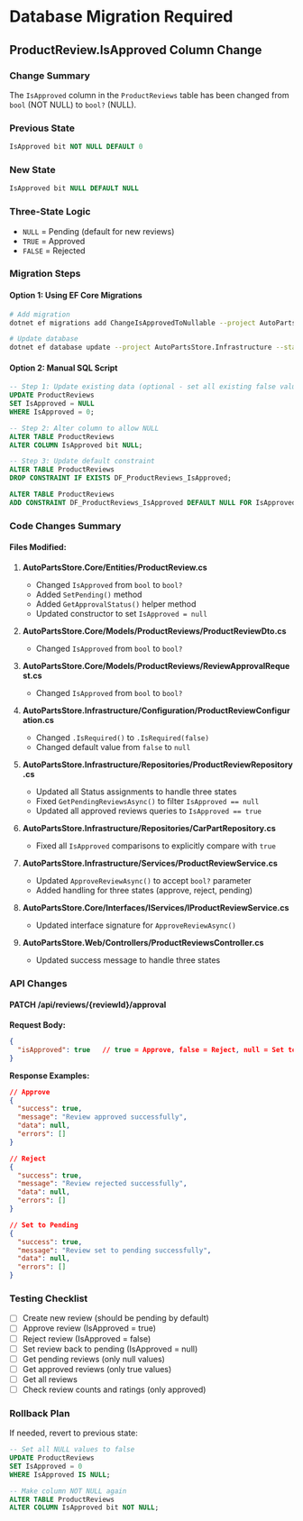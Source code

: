 # Database Migration Required

## ProductReview.IsApproved Column Change

### Change Summary
The `IsApproved` column in the `ProductReviews` table has been changed from `bool` (NOT NULL) to `bool?` (NULL).

### Previous State
```sql
IsApproved bit NOT NULL DEFAULT 0
```

### New State
```sql
IsApproved bit NULL DEFAULT NULL
```

### Three-State Logic
- `NULL` = Pending (default for new reviews)
- `TRUE` = Approved
- `FALSE` = Rejected

### Migration Steps

#### Option 1: Using EF Core Migrations
```bash
# Add migration
dotnet ef migrations add ChangeIsApprovedToNullable --project AutoPartsStore.Infrastructure --startup-project AutoPartsStore.Web

# Update database
dotnet ef database update --project AutoPartsStore.Infrastructure --startup-project AutoPartsStore.Web
```

#### Option 2: Manual SQL Script
```sql
-- Step 1: Update existing data (optional - set all existing false values to null for pending)
UPDATE ProductReviews 
SET IsApproved = NULL 
WHERE IsApproved = 0;

-- Step 2: Alter column to allow NULL
ALTER TABLE ProductReviews 
ALTER COLUMN IsApproved bit NULL;

-- Step 3: Update default constraint
ALTER TABLE ProductReviews 
DROP CONSTRAINT IF EXISTS DF_ProductReviews_IsApproved;

ALTER TABLE ProductReviews 
ADD CONSTRAINT DF_ProductReviews_IsApproved DEFAULT NULL FOR IsApproved;
```

### Code Changes Summary

#### Files Modified:
1. **AutoPartsStore.Core/Entities/ProductReview.cs**
   - Changed `IsApproved` from `bool` to `bool?`
   - Added `SetPending()` method
   - Added `GetApprovalStatus()` helper method
   - Updated constructor to set `IsApproved = null`

2. **AutoPartsStore.Core/Models/ProductReviews/ProductReviewDto.cs**
   - Changed `IsApproved` from `bool` to `bool?`

3. **AutoPartsStore.Core/Models/ProductReviews/ReviewApprovalRequest.cs**
   - Changed `IsApproved` from `bool` to `bool?`

4. **AutoPartsStore.Infrastructure/Configuration/ProductReviewConfiguration.cs**
   - Changed `.IsRequired()` to `.IsRequired(false)`
   - Changed default value from `false` to `null`

5. **AutoPartsStore.Infrastructure/Repositories/ProductReviewRepository.cs**
   - Updated all Status assignments to handle three states
   - Fixed `GetPendingReviewsAsync()` to filter `IsApproved == null`
   - Updated all approved reviews queries to `IsApproved == true`

6. **AutoPartsStore.Infrastructure/Repositories/CarPartRepository.cs**
   - Fixed all `IsApproved` comparisons to explicitly compare with `true`

7. **AutoPartsStore.Infrastructure/Services/ProductReviewService.cs**
   - Updated `ApproveReviewAsync()` to accept `bool?` parameter
   - Added handling for three states (approve, reject, pending)

8. **AutoPartsStore.Core/Interfaces/IServices/IProductReviewService.cs**
   - Updated interface signature for `ApproveReviewAsync()`

9. **AutoPartsStore.Web/Controllers/ProductReviewsController.cs**
   - Updated success message to handle three states

### API Changes

#### PATCH /api/reviews/{reviewId}/approval
**Request Body:**
```json
{
  "isApproved": true   // true = Approve, false = Reject, null = Set to Pending
}
```

**Response Examples:**
```json
// Approve
{
  "success": true,
  "message": "Review approved successfully",
  "data": null,
  "errors": []
}

// Reject
{
  "success": true,
  "message": "Review rejected successfully",
  "data": null,
  "errors": []
}

// Set to Pending
{
  "success": true,
  "message": "Review set to pending successfully",
  "data": null,
  "errors": []
}
```

### Testing Checklist
- [ ] Create new review (should be pending by default)
- [ ] Approve review (IsApproved = true)
- [ ] Reject review (IsApproved = false)
- [ ] Set review back to pending (IsApproved = null)
- [ ] Get pending reviews (only null values)
- [ ] Get approved reviews (only true values)
- [ ] Get all reviews
- [ ] Check review counts and ratings (only approved)

### Rollback Plan
If needed, revert to previous state:
```sql
-- Set all NULL values to false
UPDATE ProductReviews 
SET IsApproved = 0 
WHERE IsApproved IS NULL;

-- Make column NOT NULL again
ALTER TABLE ProductReviews 
ALTER COLUMN IsApproved bit NOT NULL;
```
